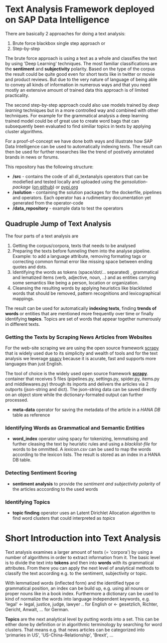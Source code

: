 # Text Analysis Framework deployed on SAP Data Intelligence

There are basically 2 approaches for doing a text analysis: 

1. Brute force blackbox single step approach or 
2. Step-by-step

The brute force approach is using a text as a whole and classifies the text by using 'Deep Learning' techniques. The most familiar classifications are the **sentiment** and **subjectivity** polarity. Based on the type of the corpus the result could be quite good even for short texts like in twitter or movie and product reviews. But due to the very nature of language of being able to convey all kinds of information in numerous ways and that you need mostly an extensive amount of trained data this approach is of limited practicality.

The second step-by-step approach could also use models trained by *deep learning* techniques but in a more controlled way and combined with other techniques. For example for the grammatical analysis a deep learning trained model could be of great use to create word bags that can subsequently been evaluated to find similiar topics in texts by applying cluster algorithms. 

For a proof-of-concept we have done both ways and illustrate how SAP Data Intelligence can be used to automatically indexing texts. The result can then be used for further researches like the trend of postively annotated brands in news or forums. 



This repository has the following structure: 

* **/src** - contains the code of all di_textanalyis operators that can be modiefied and tested locally and uploaded using the *gensolution-package* ([on github](https://github.com/thhapke/sdi_utils)) or [pypi.org](https://pypi.org/project/sdi-utils/)
* **/solution** - containing the solution packages for the dockerfile, pipelines and operators. Each operator has a rudimentary documentation yet generated from the operator-code
* **/data_repository** - example data to test the operators

## Quadruple Jump of Text Analysis
The four parts of a text analysis are

1. Getting the corpus/corpora, texts that needs to be analysed 
2. Preparing the texts before funneling them into the analyse pipeline. Example: to add a language attribute, removing formating tags or correcting common format error like missing space between ending quotes and dots.
3. Identifying the words as tokens (space/dot/... separated) , grammatical and lematized items (verb, adjective, noun, ..) and as entities carrying some semantics like being a person, location or organization. 
4. Cleansing the resulting words by applying heuristics like blacklisted words that should be removed, pattern recognitions and lexicographical mappings. 

The result can be used for automatically **indexing texts**, finding **trends of words** or entities that are mentioned more frequently over time or finally identifying **topics**. Topics are set of words that appear together numerously in different texts.

### Getting the Texts by Scraping News Articles from Websites

For the web-site scraping we are using the open source framework [scrapy](http://scrapy.org) that is widely used due to its simplicity and wealth of tools and for the text analysis we leverage [spacy](http://spacy.io) because it is acurate, fast and supports more languages than just English.

The tool of choice is the widely used open source framework [**scrapy**](https://scrapy.org).  container that receives 5 files (pipelines.py, settings.py, spider.py, items.py and middlewares.py) through its inports and delivers the articles via 2 outports (json-string and dict). The json-string data can be saved directly on an object store while the dictionary-formated output can further processed. 

* **meta-data** operator for saving the metadata of the article in a *HANA DB* table as reference

### Identifying Words as Grammatical and Semantic Entities
* **word_index** operator using spacy for tokenizing, lemmatising and further cleasing the text by heuristic rules and using a *blacklist-file* for words to be ommitted. A *lexicon.csv* can be used to map the words according to the lexicon lists. The result is stored as an index in a HANA DB table. 

### Detecting Sentiment Scoring 
* **sentiment analysis** to provide the *sentiment and subjectivity polarity* of the articles acccording to the used words

### Identifying Topics 
* **topic finding** operator uses an Latent Dirichlet Allocation algorithm to find word clusters that could interpreted as *topics*



# Short Introduction into Text Analysis
Text analysis examines a larger amount of texts (= 'corpora') by using a number of algorithms in order to extract information from it. The basic level is to divide the text into **tokens** and then into **words** with its grammatical attributes. From there you can apply the next level of analytical methods to classify the text according e.g. to the sentiment, subjectivity or topic. 

With lemmatized words (inflected form) and the identified type or grammatical position, an index can be build up, e.g. using all nouns or proper nouns like in a book index. Furthermore a dictionary can be used to kind of normalize the words into language independent keywords, e.g. 
'legal' <- legal, justice, judge, lawyer .. for English or <- gesetzlich, Richter, Gericht, Anwalt, ... for German.  

**Topics** are the next analytical level by putting words into a set. This can be either done by definition or in algorithmic terminology by searching for word clusters. That means e.g. that news articles can be categorized into 'primaries in US', 'US-China-Relationship', 'Brexit', ...

 




 